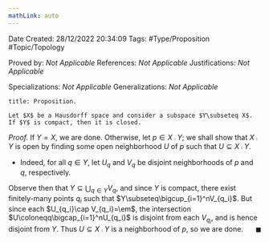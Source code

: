 ```yaml
---
mathLink: auto
---
```


<div class="topSpace"></div>

Date Created: 28/12/2022 20:34:09
Tags: #Type/Proposition #Topic/Topology

Proved by: <i>Not Applicable</i>
References: <i>Not Applicable</i>
Justifications: <i>Not Applicable</i>

Specializations: <i>Not Applicable</i>
Generalizations: <i>Not Applicable</i>

``` ad-Proposition
title: Proposition.

Let $X$ be a Hausdorff space and consider a subspace $Y\subseteq X$. If $Y$ is compact, then it is closed.

```

<i>Proof.</i> If $Y=X$, we are done. Otherwise, let $p\in X\comp Y$; we shall show that $X\comp Y$ is open by finding some open neighborhood $U$ of $p$ such that $U\subseteq X\comp Y$.
* Indeed, for all $q\in Y$, let $U_q$ and $V_q$ be disjoint neighborhoods of $p$ and $q$, respectively.

Observe then that $Y\subseteq\bigcup_{q\in Y}V_q$, and since $Y$ is compact, there exist finitely-many points $q_i$ such that $Y\subseteq\bigcup_{i=1}^nV_{q_i}$. But since each $U_{q_i}\cap V_{q_i}=\em$, the intersection $U\coloneqq\bigcap_{i=1}^nU_{q_i}$ is disjoint from each $V_{q_i}$, and is hence disjoint from $Y$. Thus $U\subseteq X\comp Y$ is a neighborhood of $p$, so we are done.<span style="float:right;">$\blacksquare$</span>
